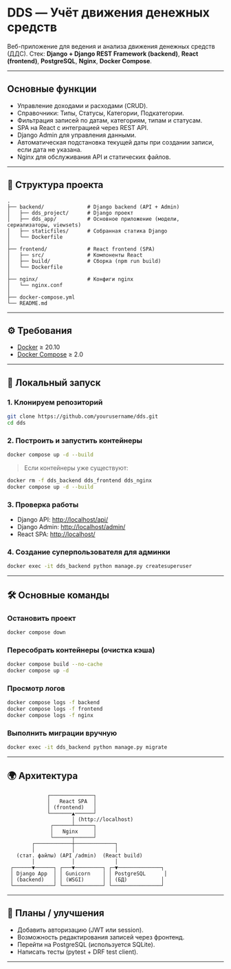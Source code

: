 # DDS — Учёт движения денежных средств

Веб-приложение для ведения и анализа движения денежных средств (ДДС).
Стек: **Django + Django REST Framework (backend)**, **React (frontend)**, **PostgreSQL**, **Nginx**, **Docker Compose**.

---

## Основные функции

* Управление доходами и расходами (CRUD).
* Справочники: Типы, Статусы, Категории, Подкатегории.
* Фильтрация записей по датам, категориям, типам и статусам.
* SPA на React с интеграцией через REST API.
* Django Admin для управления данными.
* Автоматическая подстановка текущей даты при создании записи, если дата не указана.
* Nginx для обслуживания API и статических файлов.

---

## 📂 Структура проекта

```
.
├── backend/              # Django backend (API + Admin)
│   ├── dds_project/      # Django проект
│   ├── dds_app/          # Основное приложение (модели, сериализаторы, viewsets)
│   ├── staticfiles/      # Собранная статика Django
│   └── Dockerfile
│
├── frontend/             # React frontend (SPA)
│   ├── src/              # Компоненты React
│   ├── build/            # Сборка (npm run build)
│   └── Dockerfile
│
├── nginx/                # Конфиги nginx
│   └── nginx.conf
│
├── docker-compose.yml
└── README.md
```

---

## ⚙️ Требования

* [Docker](https://www.docker.com/) ≥ 20.10
* [Docker Compose](https://docs.docker.com/compose/) ≥ 2.0

---

## 🔧 Локальный запуск

### 1. Клонируем репозиторий

```bash
git clone https://github.com/yourusername/dds.git
cd dds
```

### 2. Построить и запустить контейнеры

```bash
docker compose up -d --build
```

> Если контейнеры уже существуют:

```bash
docker rm -f dds_backend dds_frontend dds_nginx
docker compose up -d --build
```

### 3. Проверка работы

* Django API: [http://localhost/api/](http://localhost/api/)
* Django Admin: [http://localhost/admin/](http://localhost/admin/)
* React SPA: [http://localhost/](http://localhost/)

### 4. Создание суперпользователя для админки

```bash
docker exec -it dds_backend python manage.py createsuperuser
```

---

## 🛠 Основные команды

### Остановить проект

```bash
docker compose down
```

### Пересобрать контейнеры (очистка кэша)

```bash
docker compose build --no-cache
docker compose up -d
```

### Просмотр логов

```bash
docker compose logs -f backend
docker compose logs -f frontend
docker compose logs -f nginx
```

### Выполнить миграции вручную

```bash
docker exec -it dds_backend python manage.py migrate
```

---

## 🌍 Архитектура

```text
             ┌──────────────┐
             │   React SPA  │
             │ (frontend)   │
             └───────▲──────┘
                     │ (http://localhost)
              ┌──────┴──────┐
              │   Nginx     │
              └──────┬──────┘
        ┌────────────┼─────────────┐
        │            │             │
   (стат. файлы) (API /admin)  (React build)
        │            │             │
 ┌──────▼──────┐ ┌───▼─────────┐ ┌─▼──────────────┐
 │ Django App  │ │ Gunicorn    │ │ PostgreSQL      │
 │ (backend)   │ │ (WSGI)      │ │ (БД)           │
 └─────────────┘ └─────────────┘ └────────────────┘
```

---

## 📑 Планы / улучшения

* Добавить авторизацию (JWT или session).
* Возможность редактирования записей через фронтенд.
* Перейти на PostgreSQL (используется SQLite).
* Написать тесты (pytest + DRF test client).

---

